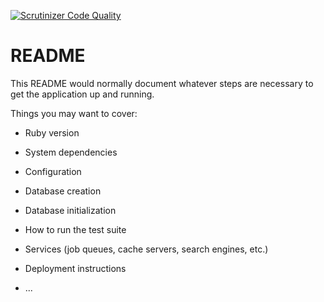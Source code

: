 [![Scrutinizer Code Quality](https://scrutinizer-ci.com/g/Memije/drivify/badges/quality-score.png?b=master)](https://scrutinizer-ci.com/g/Memije/drivify/?branch=master)

# README

This README would normally document whatever steps are necessary to get the
application up and running.

Things you may want to cover:

* Ruby version

* System dependencies

* Configuration

* Database creation

* Database initialization

* How to run the test suite

* Services (job queues, cache servers, search engines, etc.)

* Deployment instructions

* ...
